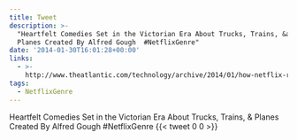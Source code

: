 ```yaml
---
title: Tweet
description: >-
  "Heartfelt Comedies Set in the Victorian Era About Trucks, Trains, &amp;
  Planes Created By Alfred Gough  #NetflixGenre"
date: '2014-01-30T16:01:28+00:00'
links:
  - >-
    http://www.theatlantic.com/technology/archive/2014/01/how-netflix-reverse-engineered-hollywood/282679/
tags:
  - NetflixGenre
---
```

Heartfelt Comedies Set in the Victorian Era About Trucks, Trains, &amp; Planes Created By Alfred Gough  #NetflixGenre
      {{< tweet 0 0 >}}
    

